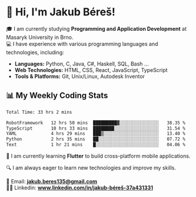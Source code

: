 # 👋 Hi, I'm Jakub Béreš!

🎓 I am currently studying **Programming and Application Development** at Masaryk University in Brno.  
💻 I have experience with various programming languages and technologies, including:  
   - **Languages:** Python, C, Java, C#, Haskell, SQL, Bash ...  
   - **Web Technologies:** HTML, CSS, React, JavaScript, TypeScript  
   - **Tools & Platforms:** Git, Unix/Linux, Autodesk Inventor

## 📊 My Weekly Coding Stats
<!--START_SECTION:waka-->

```txt
Total Time: 33 hrs 2 mins

RobotFramework   12 hrs 50 mins  █████████▓░░░░░░░░░░░░░░░   38.35 %
TypeScript       10 hrs 33 mins  ████████░░░░░░░░░░░░░░░░░   31.54 %
YAML             4 hrs 29 mins   ███▒░░░░░░░░░░░░░░░░░░░░░   13.40 %
Python           2 hrs 35 mins   ██░░░░░░░░░░░░░░░░░░░░░░░   07.72 %
Text             1 hr 21 mins    █░░░░░░░░░░░░░░░░░░░░░░░░   04.06 %
```

<!--END_SECTION:waka-->

🚀 I am currently learning **Flutter** to build cross-platform mobile applications.  

🔍 I am always eager to learn new technologies and improve my skills.  

📩 Email:        **jakub.beres135@gmail.com**  
🧑‍💻 Linkedin:     **www.linkedin.com/in/jakub-béreš-37a431331**


